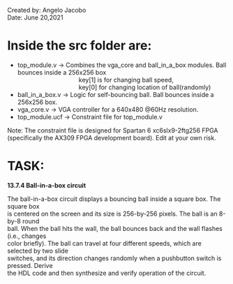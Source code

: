 Created by: Angelo Jacobo   
Date: June 20,2021  

# Inside the src folder are:
* top_module.v -> Combines the vga_core and ball_in_a_box modules. Ball bounces inside a 256x256 box  
&emsp;&emsp;&emsp;&emsp;&emsp;&emsp;&emsp;&emsp;&emsp;&emsp;key[1] is for changing  ball speed,
&emsp;&emsp;&emsp;&emsp;&emsp;&emsp;&emsp;&emsp;&emsp;&emsp;key[0] for changing location of ball(randomly)  
* ball_in_a_box.v -> Logic for self-bouncing ball. Ball bounces inside a 256x256 box.  
* vga_core.v -> VGA controller for a 640x480 @60Hz resolution.  
* top_module.ucf -> Constraint file for top_module.v  

Note: The constraint file is designed for Spartan 6 xc6slx9-2ftg256 FPGA (specifically the AX309 FPGA development board). Edit at your own risk.  

# TASK:
**13.7.4 Ball-in-a-box circuit**
 
The ball-in-a-box circuit displays a bouncing ball inside a square box. The square box   
is centered on the screen and its size is 256-by-256 pixels. The ball is an 8-by-8 round   
ball. When the ball hits the wall, the ball bounces back and the wall flashes (i.e., changes   
color briefly). The ball can travel at four different speeds, which are selected by two slide  
switches, and its direction changes randomly when a pushbutton switch is pressed. Derive   
the HDL code and then synthesize and verify operation of the circuit.  
  
